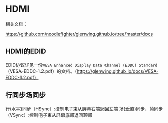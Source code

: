 

# HDMI



相关文档：

https://github.com/noodlefighter/glenwing.github.io/tree/master/docs



## HDMI的EDID

EDID协议详见一份`VESA Enhanced Display Data Channel (EDDC) Standard`（VESA-EDDC-1.2.pdf）的文档。（https://glenwing.github.io/docs/VESA-EDDC-1.2.pdf）





## 行同步场同步

行(水平)同步（HSync）:控制电子束从屏幕右端返回左端
场(垂直)同步、帧同步（VSync）:控制电子束从屏幕底部返回顶部